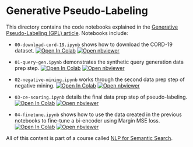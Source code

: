 # Generative Pseudo-Labeling

This directory contains the code notebooks explained in the [Generative Pseudo-Labeling (GPL) article](https://www.pinecone.io/learn/gpl/). Notebooks include:

* `00-download-cord-19.ipynb` shows how to download the CORD-19 dataset. [![Open In Colab](https://colab.research.google.com/assets/colab-badge.svg)](https://colab.research.google.com/github/pinecone-io/examples/blob/master/learn/analytics-and-ml/model-training/gpl/00-download-cord-19.ipynb) [![Open nbviewer](https://raw.githubusercontent.com/pinecone-io/examples/master/assets/nbviewer-shield.svg)](https://nbviewer.org/github/pinecone-io/examples/blob/master/learn/analytics-and-ml/model-training/gpl/00-download-cord-19.ipynb)

* `01-query-gen.ipynb` demonstrates the synthetic query generation data prep step. [![Open In Colab](https://colab.research.google.com/assets/colab-badge.svg)](https://colab.research.google.com/github/pinecone-io/examples/blob/master/learn/analytics-and-ml/model-training/gpl/01-query-gen.ipynb) [![Open nbviewer](https://raw.githubusercontent.com/pinecone-io/examples/master/assets/nbviewer-shield.svg)](https://nbviewer.org/github/pinecone-io/examples/blob/master/learn/analytics-and-ml/model-training/gpl/01-query-gen.ipynb)

* `02-negative-mining.ipynb` works through the second data prep step of negative mining. [![Open In Colab](https://colab.research.google.com/assets/colab-badge.svg)](https://colab.research.google.com/github/pinecone-io/examples/blob/master/learn/analytics-and-ml/model-training/gpl/02-negative-mining.ipynb) [![Open nbviewer](https://raw.githubusercontent.com/pinecone-io/examples/master/assets/nbviewer-shield.svg)](https://nbviewer.org/github/pinecone-io/examples/blob/master/learn/analytics-and-ml/model-training/gpl/02-negative-mining.ipynb)

* `03-ce-scoring.ipynb` details the final data prep step of pseudo-labeling. [![Open In Colab](https://colab.research.google.com/assets/colab-badge.svg)](https://colab.research.google.com/github/pinecone-io/examples/blob/master/learn/analytics-and-ml/model-training/gpl/03-ce-scoring.ipynb) [![Open nbviewer](https://raw.githubusercontent.com/pinecone-io/examples/master/assets/nbviewer-shield.svg)](https://nbviewer.org/github/pinecone-io/examples/blob/master/learn/analytics-and-ml/model-training/gpl/03-ce-scoring.ipynb)

* `04-finetune.ipynb` shows how to use the data created in the previous notebooks to fine-tune a bi-encoder using Margin MSE loss. [![Open In Colab](https://colab.research.google.com/assets/colab-badge.svg)](https://colab.research.google.com/github/pinecone-io/examples/blob/master/learn/analytics-and-ml/model-training/gpl/04-finetune.ipynb) [![Open nbviewer](https://raw.githubusercontent.com/pinecone-io/examples/master/assets/nbviewer-shield.svg)](https://nbviewer.org/github/pinecone-io/examples/blob/master/learn/analytics-and-ml/model-training/gpl/04-finetune.ipynb)

All of this content is part of a course called [NLP for Semantic Search](https://www.pinecone.io/learn/nlp/).
